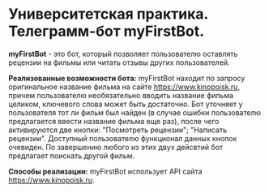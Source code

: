 # Университетская практика. Телеграмм-бот myFirstBot.

**myFirstBot** - это бот, который позволяет пользователю оставлять рецензии на фильмы или читать отзывы других пользователей. 

**Реализованные возможности бота:**
myFirstBot находит по запросу оригинальное название фильма на сайте https://www.kinopoisk.ru, причем пользователю необязательно вводить название фильма целиком, ключевого слова может быть достаточно. Бот уточняет у пользователя тот ли фильм был найден (в случае ошибки пользователю предлагается ввести название фильма еще раз), после чего активируются две кнопки: "Посмотреть рецензии"; "Написать рецензии". Доступный пользователю функционал данных кнопок очевиден. По завершению любого из этих двух дейсвтий бот предлагает поискать другой фильм. 

**Способы реализации:**
myFirstBot использует API сайта https://www.kinopoisk.ru. 
